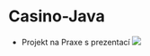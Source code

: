 # Casino-Java 
- Projekt na Praxe s prezentací
![](https://i.pinimg.com/originals/e0/55/26/e0552653f2a6f6caba3743ed03893b93.gif)
